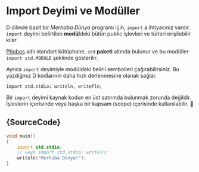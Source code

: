 # Import Deyimi ve Modüller

D dilinde basit bir _Merhaba Dünya_ programı için, `import` a ihtiyacınız vardır.
`import` deyimi belirtilen **modül**deki bütün public işlevleri ve türleri erişilebilir kılar. 

[Phobos](https://dlang.org/phobos/) adlı standart kütüphane,
`std` **paketi** altında bulunur
ve bu modüller `import std.MODULE` şeklinde gösterilir.

Ayrıca `import` deyimiyle modüldeki belirli sembolleri çağırabilirsiniz.
Bu yazdığınız D kodlarının daha hızlı derlenmesine olanak sağlar.

    import std.stdio: writeln, writefln;

Bir `import` deyimi kaynak kodun en üst satırında bulunmak zorunda değildir.
İşlevlerin içerisinde veya başka bir kapsam (scope) içerisinde kullanılabilir.

## {SourceCode}

```d
void main()
{
    import std.stdio;
    // veya import std.stdio: writeln;
    writeln("Merhaba Dünya!");
}
```
